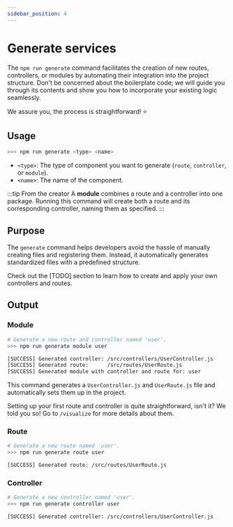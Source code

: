 ```yaml
---
sidebar_position: 4
---
```


# Generate services

The `npm run generate` command facilitates the creation of new routes, controllers, or modules by automating their integration into the project structure. Don't be concerned about the boilerplate code; we will guide you through its contents and show you how to incorporate your existing logic seamlessly. 

We assure you, the process is straightforward! ⭐

## Usage

```bash
>>> npm run generate <type> <name>
```

- `<type>`: The type of component you want to generate (`route`, `controller`, or `module`).
- `<name>`: The name of the component.

:::tip From the creator
A **module** combines a route and a controller into one package. Running this command will create both a route and its corresponding controller, naming them as specified.
:::

## Purpose
The `generate` command helps developers avoid the hassle of manually creating files and registering them. Instead, it automatically generates standardized files with a predefined structure.

Check out the [TODO] section to learn how to create and apply your own controllers and routes.

## Output

### Module
```bash
# Generate a new route and controller named 'user'.
>>> npm run generate module user

[SUCCESS] Generated controller: /src/controllers/UserController.js
[SUCCESS] Generated route:      /src/routes/UserRoute.js
[SUCCESS] Generated module with controller and route for: user
```

This command generates a `UserController.js` and `UserRoute.js` file and automatically sets them up in the project. 

Setting up your first route and controller is quite straightforward, isn't it? We told you so! Go to `/visualize` for more details about them.

### Route
```bash
# Generate a new route named 'user'.
>>> npm run generate route user

[SUCCESS] Generated route: /src/routes/UserRoute.js
```

### Controller
```bash
# Generate a new controller named 'user'.
>>> npm run generate controller user

[SUCCESS] Generated controller: /src/controllers/UserController.js
```
